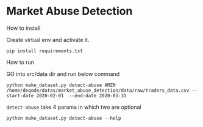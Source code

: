Market Abuse Detection
==============================

How to install

Create virtual env and activate it.

`pip install requirements.txt`


How to run 

GO into src/data dir and run below command

`python make_dataset.py detect-abuse AMZN /home/deqode/datas/market_abuse_detection/data/raw/traders_data.csv --start-date 2020-02-01  --end-date 2020-03-31`

`detect-abuse` take 4 parama in which two are optional

`python make_dataset.py detect-abuse --help`





